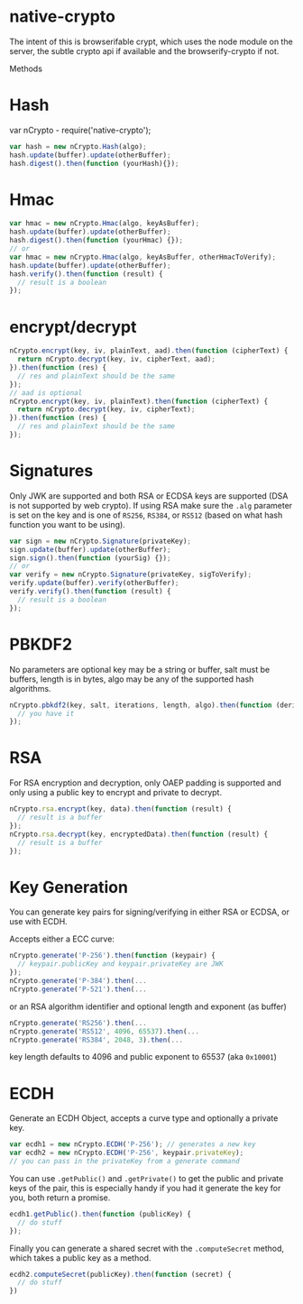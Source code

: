 native-crypto
===

The intent of this is browserifable crypt, which uses the node module on the server, the subtle crypto api if available and the browserify-crypto if not.

Methods

Hash
===
var nCrypto - require('native-crypto');
```js
var hash = new nCrypto.Hash(algo);
hash.update(buffer).update(otherBuffer);
hash.digest().then(function (yourHash){});
```
Hmac
===

```js
var hmac = new nCrypto.Hmac(algo, keyAsBuffer);
hash.update(buffer).update(otherBuffer);
hash.digest().then(function (yourHmac) {});
// or
var hmac = new nCrypto.Hmac(algo, keyAsBuffer, otherHmacToVerify);
hash.update(buffer).update(otherBuffer);
hash.verify().then(function (result) {
  // result is a boolean
});
```

encrypt/decrypt
===

```js
nCrypto.encrypt(key, iv, plainText, aad).then(function (cipherText) {
  return nCrypto.decrypt(key, iv, cipherText, aad);
}).then(function (res) {
  // res and plainText should be the same
});
// aad is optional
nCrypto.encrypt(key, iv, plainText).then(function (cipherText) {
  return nCrypto.decrypt(key, iv, cipherText);
}).then(function (res) {
  // res and plainText should be the same
});
```

Signatures
===

Only JWK are supported and both RSA or ECDSA keys are supported (DSA is not
supported by web crypto).  If using RSA make sure the `.alg` parameter is set on the key and is one of `RS256`, `RS384`, or `RS512` (based on what hash function you want to be using).

```js
var sign = new nCrypto.Signature(privateKey);
sign.update(buffer).update(otherBuffer);
sign.sign().then(function (yourSig) {});
// or
var verify = new nCrypto.Signature(privateKey, sigToVerify);
verify.update(buffer).verify(otherBuffer);
verify.verify().then(function (result) {
  // result is a boolean
});
```

PBKDF2
===

No parameters are optional key may be a string or buffer, salt must be buffers, length is in bytes,
algo may be any of the supported hash algorithms.

```js
nCrypto.pbkdf2(key, salt, iterations, length, algo).then(function (derivedKey) {
  // you have it
});
```

RSA
===

For RSA encryption and decryption, only OAEP padding is supported and only using a public key to encrypt and private to decrypt.

```js
nCrypto.rsa.encrypt(key, data).then(function (result) {
  // result is a buffer
});
nCrypto.rsa.decrypt(key, encryptedData).then(function (result) {
  // result is a buffer
});
```

Key Generation
===

You can generate key pairs for signing/verifying in either RSA or ECDSA, or use with ECDH.

Accepts either a ECC curve:

```js
nCrypto.generate('P-256').then(function (keypair) {
  // keypair.publicKey and keypair.privateKey are JWK
});
nCrypto.generate('P-384').then(...
nCrypto.generate('P-521').then(...
```

or an RSA algorithm identifier and optional length and exponent (as buffer)

```js
nCrypto.generate('RS256').then(...
nCrypto.generate('RS512', 4096, 65537).then(...
nCrypto.generate('RS384', 2048, 3).then(...
```

key length defaults to 4096 and public exponent to 65537 (aka `0x10001`)


ECDH
===

Generate an ECDH Object, accepts a curve type and optionally a private key.

```js
var ecdh1 = new nCrypto.ECDH('P-256'); // generates a new key
var ecdh2 = new nCrypto.ECDH('P-256', keypair.privateKey);
// you can pass in the privateKey from a generate command
```

You can use `.getPublic()` and `.getPrivate()` to get the public and private keys of the pair, this is especially handy if you had it generate the key for you, both return a promise.

```js
ecdh1.getPublic().then(function (publicKey) {
  // do stuff
});
```

Finally you can generate a shared secret with the `.computeSecret` method, which takes a public key as a method.

```js
ecdh2.computeSecret(publicKey).then(function (secret) {
  // do stuff
})
```
